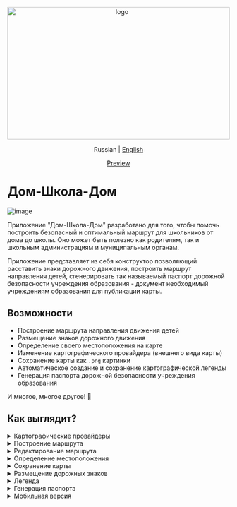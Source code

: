 <p align="center">
  <a href="#">
    <img alt="logo" width="100%" height="300px" src="https://github.com/qFamouse/House-School-House/assets/30534091/2888a133-5f01-4d92-be94-82abad3c129b" />
  </a>
</p>

<p align="center">
  Russian | <a href="https://github.com/qFamouse/House-School-House/blob/master/i18n/README.en-US.md">English</a>
</p>

<p align="center">
  <a font-weight="bold" href="https://qfamouse.github.io/House-School-House/">Preview</a>
</p>

# Дом-Школа-Дом

![image](https://user-images.githubusercontent.com/30534091/228859083-a1ba1d13-c55c-47b8-8fa6-ec2a8c60ec03.png)

Приложение "Дом-Школа-Дом" разработано для того, чтобы помочь построить безопасный и оптимальный маршрут для школьников от дома до школы. Оно может быть полезно как родителям, так и школьным администрациям и муниципальным органам.

Приложение представляет из себя конструктор позволяющий расставить знаки дорожного движения, построить маршрут направления детей, сгенерировать так называемый паспорт дорожной безопасности учреждения образования - документ необходимый учреждениям образования для публикации карты.

## Возможности
- Построение маршрута направления движения детей
- Размещение знаков дорожного движения
- Определение своего местоположения на карте
- Изменение картографического провайдера (внешнего вида карты)
- Сохранение карты как `.png` картинки 
- Автоматическое создание и сохранение картографической легенды
- Генерация паспорта дорожной безопасности учреждения образования

И многое, многое другое! 🚀

## Как выглядит?
<details>
  <summary>Картографические провайдеры</summary>
  <img alt="Картографические провайдеры" src="https://user-images.githubusercontent.com/30534091/228859964-fce5c196-7f7e-4203-8411-8fe60bf1eeff.png"/>
</details>
<details>
  <summary>Построение маршрута</summary>
  <img alt="Построение маршрута" src="https://user-images.githubusercontent.com/30534091/228860213-a6018f53-f6ab-4ba8-8252-706f47bd9aa9.png"/>
</details>
<details>
  <summary>Редактирование маршрута</summary>
  <img alt="Редактирование маршрута" src="https://user-images.githubusercontent.com/30534091/228860530-d0aaf7b2-9b9b-48d4-8eca-035854d4e6e5.png"/>
</details>
<details>
  <summary>Определение местоположения</summary>
  <img alt="Определение местоположения" src="https://user-images.githubusercontent.com/30534091/228860671-13c76f0c-5064-4314-ac97-325b19414e36.png"/>
</details>
<details>
  <summary>Сохранение карты</summary>
  <img alt="Сохранение карты" src="https://user-images.githubusercontent.com/30534091/228860834-c382ca9c-888f-466a-9fcd-ea8e14a6abf5.png"/>
</details>
<details>
  <summary>Размещение дорожных знаков</summary>
  <img alt="Размещение дорожных знаков" src="https://user-images.githubusercontent.com/30534091/228861180-c3cf7544-2b80-473a-8be4-9433d777df01.png"/>
</details>
<details>
  <summary>Легенда</summary>
  <img alt="Легенда" src="https://user-images.githubusercontent.com/30534091/228861346-c99afc06-e011-45d9-bc7d-d9f5566f0f52.png"/>
</details>
<details>
  <summary>Генерация паспорта</summary>
  <img alt="Паспорт (первая страница)" src="https://user-images.githubusercontent.com/30534091/228861549-59460c94-06eb-4fb3-81d3-b6ca75574b51.png"/>
  <img alt="Паспорт (вторая страница)" src="https://user-images.githubusercontent.com/30534091/228861586-23f68f98-6cd5-493a-b47c-30163badf64c.png"/>
  <img alt="Сгенерированный документ" src="https://user-images.githubusercontent.com/30534091/228861616-cd899873-08c0-484e-92be-19ae303343ee.png"/>
</details>
<details>
  <summary>Мобильная версия</summary>
  <img alt="Мобильная версия" src="https://user-images.githubusercontent.com/30534091/228861929-e15c9760-058f-4ee2-89eb-a59c06a7b953.png"/>
  <img alt="Мобильная версия (вкладки)" src="https://user-images.githubusercontent.com/30534091/228861950-3b662f79-635b-47f4-9d62-091ea87dc734.png"/>
  <img alt="Мобильная версия (паспорт)" src="https://user-images.githubusercontent.com/30534091/228861969-3a4dc6fb-2c58-42b8-b854-1bc1810eaf42.png"/>
  <img alt="Мобильная версия (еще меньше)" src="https://user-images.githubusercontent.com/30534091/228862012-7da3ce68-ca17-4fd8-80d4-d9af0572cc41.png"/>
</details>

